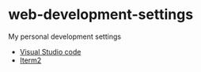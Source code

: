 # web-development-settings
My personal development settings

* [Visual Studio code](https://github.com/gusleindecker/web-development-settings/tree/main/vscode)
* [Iterm2](https://github.com/gusleindecker/web-development-settings/tree/main/iterm2)
